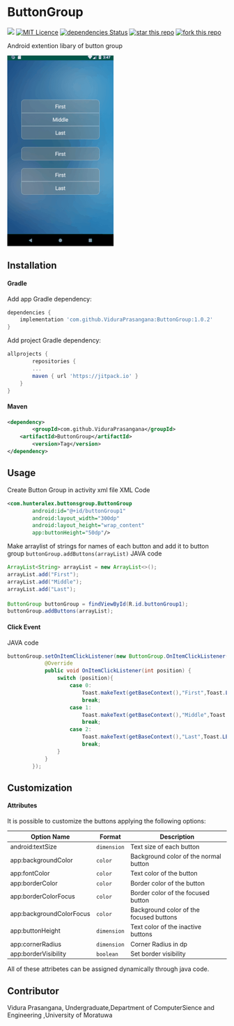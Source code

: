 # ButtonGroup
[![](https://jitpack.io/v/ViduraPrasangana/ButtonGroup.svg)](https://jitpack.io/#ViduraPrasangana/ButtonGroup)
[![MIT Licence](https://badges.frapsoft.com/os/mit/mit.svg?v=103)](https://opensource.org/licenses/mit-license.php)
[![dependencies Status](https://david-dm.org/boennemann/badges/status.svg)](https://david-dm.org/boennemann/badges)
[![star this repo](http://githubbadges.com/star.svg?user=ViduraPrasangana&repo=ButtonGroup&style=flat)](https://github.com/ViduraPrasangana/ButtonGroup)
[![fork this repo](http://githubbadges.com/fork.svg?user=ViduraPrasangana&repo=ButtonGroup&style=flat)](https://github.com/ViduraPrasangana/ButtonGroup/fork)

Android extention libary of button group

![Button Group Demo](demo/buttonGroup.gif)

## Installation
#### Gradle
Add app Gradle dependency:

```groovy
dependencies {
	implementation 'com.github.ViduraPrasangana:ButtonGroup:1.0.2'
}
```
Add project Gradle dependency:
```groovy
allprojects {
        repositories {
		...
		maven { url 'https://jitpack.io' }
	}
}
```

#### Maven
```xml
<dependency>
        <groupId>com.github.ViduraPrasangana</groupId>
	<artifactId>ButtonGroup</artifactId>
        <version>Tag</version>
</dependency>
```

## Usage
Create Button Group in activity xml file
XML Code
```xml
<com.hunteralex.buttonsgroup.ButtonGroup
        android:id="@+id/buttonGroup1"
        android:layout_width="300dp"
        android:layout_height="wrap_content"
        app:buttonHeight="50dp"/>
```
Make arraylist of strings for names of each button and add it to button group `buttonGroup.addButtons(arrayList)`
JAVA code
```Java
ArrayList<String> arrayList = new ArrayList<>();
arrayList.add("First");
arrayList.add("Middle");
arrayList.add("Last");

ButtonGroup buttonGroup = findViewById(R.id.buttonGroup1);
buttonGroup.addButtons(arrayList);
```

#### Click Event
JAVA code
```java
buttonGroup.setOnItemClickListener(new ButtonGroup.OnItemClickListener() {
            @Override
            public void OnItemClickListener(int position) {
                switch (position){
                    case 0:
                        Toast.makeText(getBaseContext(),"First",Toast.LENGTH_SHORT).show();
                        break;
                    case 1:
                        Toast.makeText(getBaseContext(),"Middle",Toast.LENGTH_SHORT).show();
                        break;
                    case 2:
                        Toast.makeText(getBaseContext(),"Last",Toast.LENGTH_SHORT).show();
                        break;
                }
            }
        });
```

## Customization
#### Attributes

It is possible to customize the buttons applying the following options:


| Option Name      				| Format                 | Description                              |
| ---------------- 				| ---------------------- | -----------------------------            |
| android:textSize 				| `dimension`  	         | Text size of each button                 |
| app:backgroundColor                           | `color`                |  Background color of the normal button   |
| app:fontColor                                 | `color`                | Text color of the button                 |
| app:borderColor                               | `color`                | Border color of the button               |
| app:borderColorFocus                          | `color`                | Border color of the focused button       |
| app:backgroundColorFocus 	         	| `color`		 | Background color of the focused buttons  |
| app:buttonHeight                              | `dimension`            | Text color of the inactive buttons       |
| app:cornerRadius    		                | `dimension`            |Corner Radius in dp                       |
| app:borderVisibility		          	| `boolean`	         | Set border visibility                    |

All of these attribetes can be assigned dynamically through java code.

## Contributor
Vidura Prasangana,
Undergraduate,Department of ComputerSience and Engineering ,University of Moratuwa
